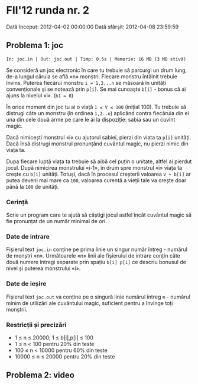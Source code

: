 # FII'12 runda nr. 2

Dată început: 2012-04-02 00:00:00
Dată sfârşit: 2012-04-08 23:59:59


## Problema 1: joc

    In: joc.in | Out: joc.out | Timp: 0.5s | Memorie: 16 MB (3 MB stivă)

Se consideră un joc electronic în care tu trebuie să parcurgi un drum
lung, de-a lungul căruia se află «n» monștri. Fiecare monstru întâlnit
trebuie învins. Puterea fiecărui monstru `i = 1,2,..n` se măsoară în
unități convenționale și se notează prin `p[i]`.
Se mai cunoaște `b[i]` - bonus că ai ajuns la nivelul «i». (`b1 = 0`)

În orice moment din joc tu ai o viață `1 ≤ V ≤ 100` (inițial 100). Tu
trebuie să distrugi câte un monstru (în ordinea `1,2..n`) aplicând
contra fiecăruia din ei una din cele două arme pe care le ai la
dispoziție: sabia sau un cuvînt magic.

Dacă nimicești monstrul «i» cu ajutorul sabiei, pierzi din viata ta
`p[i]` unități. Dacă însă distrugi monstrul pronunțând cuvântul magic,
nu pierzi nimic din viața ta.

Dupa fiecare luptă viața ta trebuie să aibă cel puțin o unitate, altfel
ai pierdut jocul. După nimicirea monstrului «i-1», în drum spre monstrul
«i» viața ta crește cu `b[i]` unități.
Totuși, dacă în procesul creșterii valoarea `V + b[i]` ar putea deveni
mai mare ca `100`, valoarea curentă a vieții tale va crește doar până
la `100` de unități.


### Cerință

Scrie un program care te ajută să câștigi jocul astfel încât cuvântul
magic să fie pronunțat de un număr minimal de ori.


### Date de intrare

Fișierul text `joc.in` conține pe prima linie un singur număr întreg -
numărul de monștri «n».
Următoarele «n» linii ale fișierului de intrare conțin câte două numere
întregi separate prin spațiu `b[i] p[i]` ce descriu bonusul de nivel și
puterea monstrului «i».


### Date de ieșire

Fișierul text `joc.out` va conține pe o singură linie numărul întreg
`m` - numărul minim de utilizări ale cuvântului magic, suficient pentru
a învinge toți monștrii.


### Restricții și precizări

* 1 ≤ n ≤ 20000; 1 ≤ b[i],p[i] ≤ 100
* 1 ≤ n < 100 pentru 20% din teste
* 100 ≤ n < 10000 pentru 60% din teste
* 10000 ≤ n ≤ 20000 pentru 20% din teste


## Problema 2: video